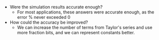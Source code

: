 - Were the simulation results accurate enough?
	- For most applications, these answers were accurate enough, as the error % never exceeded 0
- How could the accuracy be improved?
	- We can increase the number of terms from Taylor's series and use more fraction bits, and we can represent constants better. 